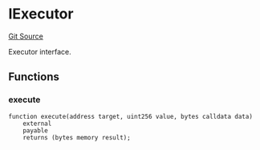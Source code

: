 # IExecutor
[Git Source](https://github.com/NaniDAO/accounts/blob/2f2bf269f2dc5ee10a7de9ee887d505fa87a5c18/src/validators/PermitValidator.sol)

Executor interface.


## Functions
### execute


```solidity
function execute(address target, uint256 value, bytes calldata data)
    external
    payable
    returns (bytes memory result);
```

